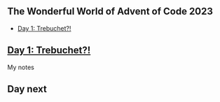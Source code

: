 ## The Wonderful World of Advent of Code 2023 ##
- [Day 1: Trebuchet?!](#day-1)

## [Day 1: Trebuchet?!](https://adventofcode.com/2023/day/1) ##

My notes

## Day next ##